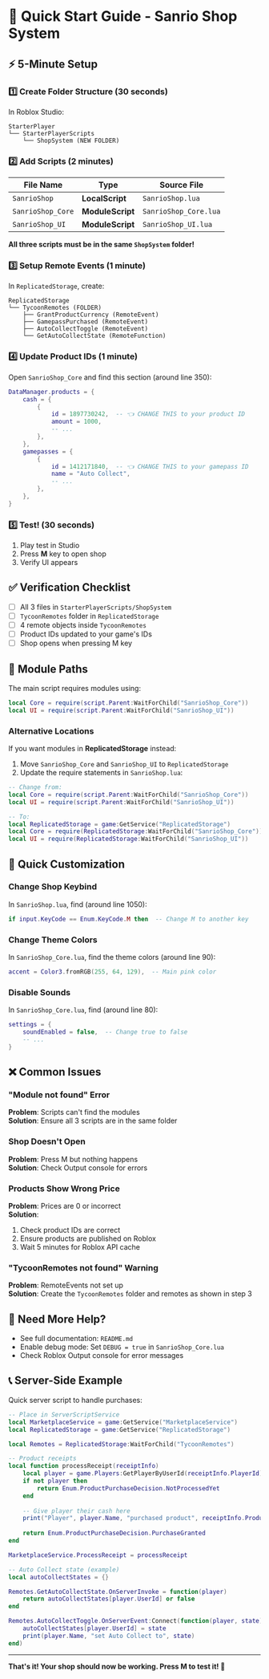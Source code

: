 # 🚀 Quick Start Guide - Sanrio Shop System

## ⚡ 5-Minute Setup

### 1️⃣ Create Folder Structure (30 seconds)
In Roblox Studio:
```
StarterPlayer
└── StarterPlayerScripts
    └── ShopSystem (NEW FOLDER)
```

### 2️⃣ Add Scripts (2 minutes)

| File Name | Type | Source File |
|-----------|------|-------------|
| `SanrioShop` | **LocalScript** | `SanrioShop.lua` |
| `SanrioShop_Core` | **ModuleScript** | `SanrioShop_Core.lua` |
| `SanrioShop_UI` | **ModuleScript** | `SanrioShop_UI.lua` |

**All three scripts must be in the same `ShopSystem` folder!**

### 3️⃣ Setup Remote Events (1 minute)
In `ReplicatedStorage`, create:
```
ReplicatedStorage
└── TycoonRemotes (FOLDER)
    ├── GrantProductCurrency (RemoteEvent)
    ├── GamepassPurchased (RemoteEvent)
    ├── AutoCollectToggle (RemoteEvent)
    └── GetAutoCollectState (RemoteFunction)
```

### 4️⃣ Update Product IDs (1 minute)
Open `SanrioShop_Core` and find this section (around line 350):

```lua
DataManager.products = {
    cash = {
        {
            id = 1897730242,  -- 👈 CHANGE THIS to your product ID
            amount = 1000,
            -- ...
        },
    },
    gamepasses = {
        {
            id = 1412171840,  -- 👈 CHANGE THIS to your gamepass ID
            name = "Auto Collect",
            -- ...
        },
    },
}
```

### 5️⃣ Test! (30 seconds)
1. Play test in Studio
2. Press **M** key to open shop
3. Verify UI appears

## ✅ Verification Checklist

- [ ] All 3 files in `StarterPlayerScripts/ShopSystem`
- [ ] `TycoonRemotes` folder in `ReplicatedStorage`
- [ ] 4 remote objects inside `TycoonRemotes`
- [ ] Product IDs updated to your game's IDs
- [ ] Shop opens when pressing M key

## 🎯 Module Paths

The main script requires modules using:
```lua
local Core = require(script.Parent:WaitForChild("SanrioShop_Core"))
local UI = require(script.Parent:WaitForChild("SanrioShop_UI"))
```

### Alternative Locations

If you want modules in **ReplicatedStorage** instead:

1. Move `SanrioShop_Core` and `SanrioShop_UI` to `ReplicatedStorage`
2. Update the require statements in `SanrioShop.lua`:

```lua
-- Change from:
local Core = require(script.Parent:WaitForChild("SanrioShop_Core"))
local UI = require(script.Parent:WaitForChild("SanrioShop_UI"))

-- To:
local ReplicatedStorage = game:GetService("ReplicatedStorage")
local Core = require(ReplicatedStorage:WaitForChild("SanrioShop_Core"))
local UI = require(ReplicatedStorage:WaitForChild("SanrioShop_UI"))
```

## 🎨 Quick Customization

### Change Shop Keybind
In `SanrioShop.lua`, find (around line 1050):
```lua
if input.KeyCode == Enum.KeyCode.M then  -- Change M to another key
```

### Change Theme Colors
In `SanrioShop_Core.lua`, find the theme colors (around line 90):
```lua
accent = Color3.fromRGB(255, 64, 129),  -- Main pink color
```

### Disable Sounds
In `SanrioShop_Core.lua`, find (around line 80):
```lua
settings = {
    soundEnabled = false,  -- Change true to false
    -- ...
}
```

## ❌ Common Issues

### "Module not found" Error
**Problem**: Scripts can't find the modules  
**Solution**: Ensure all 3 scripts are in the same folder

### Shop Doesn't Open
**Problem**: Press M but nothing happens  
**Solution**: Check Output console for errors

### Products Show Wrong Price
**Problem**: Prices are 0 or incorrect  
**Solution**: 
1. Check product IDs are correct
2. Ensure products are published on Roblox
3. Wait 5 minutes for Roblox API cache

### "TycoonRemotes not found" Warning
**Problem**: RemoteEvents not set up  
**Solution**: Create the `TycoonRemotes` folder and remotes as shown in step 3

## 🔗 Need More Help?

- See full documentation: `README.md`
- Enable debug mode: Set `DEBUG = true` in `SanrioShop_Core.lua`
- Check Roblox Output console for error messages

## 📞 Server-Side Example

Quick server script to handle purchases:

```lua
-- Place in ServerScriptService
local MarketplaceService = game:GetService("MarketplaceService")
local ReplicatedStorage = game:GetService("ReplicatedStorage")

local Remotes = ReplicatedStorage:WaitForChild("TycoonRemotes")

-- Product receipts
local function processReceipt(receiptInfo)
    local player = game.Players:GetPlayerByUserId(receiptInfo.PlayerId)
    if not player then
        return Enum.ProductPurchaseDecision.NotProcessedYet
    end
    
    -- Give player their cash here
    print("Player", player.Name, "purchased product", receiptInfo.ProductId)
    
    return Enum.ProductPurchaseDecision.PurchaseGranted
end

MarketplaceService.ProcessReceipt = processReceipt

-- Auto Collect state (example)
local autoCollectStates = {}

Remotes.GetAutoCollectState.OnServerInvoke = function(player)
    return autoCollectStates[player.UserId] or false
end

Remotes.AutoCollectToggle.OnServerEvent:Connect(function(player, state)
    autoCollectStates[player.UserId] = state
    print(player.Name, "set Auto Collect to", state)
end)
```

---

**That's it! Your shop should now be working. Press M to test it! 🎉**

